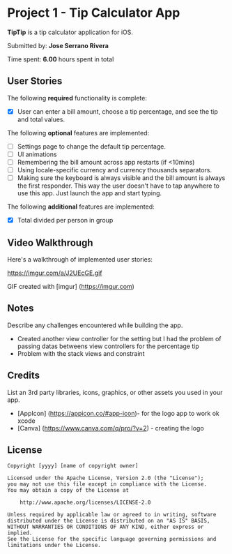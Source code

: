 # Project 1 - Tip Calculator App

**TipTip** is a tip calculator application for iOS.

Submitted by: **Jose Serrano Rivera**

Time spent: **6.00** hours spent in total

## User Stories

The following **required** functionality is complete:

* [x] User can enter a bill amount, choose a tip percentage, and see the tip and total values.

The following **optional** features are implemented:

* [ ] Settings page to change the default tip percentage.
* [ ] UI animations
* [ ] Remembering the bill amount across app restarts (if <10mins)
* [ ] Using locale-specific currency and currency thousands separators.
* [ ] Making sure the keyboard is always visible and the bill amount is always the first responder. This way the user doesn't have to tap anywhere to use this app. Just launch the app and start typing.

The following **additional** features are implemented:

- [x] Total divided per person in group

## Video Walkthrough

Here's a walkthrough of implemented user stories:

https://imgur.com/a/J2UEcGE.gif

GIF created with [imgur] (https://imgur.com)

## Notes

Describe any challenges encountered while building the app.

- Created another view controller for the setting but I had the problem of passing datas betweens view controllers for the percentage tip
- Problem with the stack views and constraint

## Credits

List an 3rd party libraries, icons, graphics, or other assets you used in your app.

- [AppIcon] (https://appicon.co/#app-icon)- for the logo app to work ok xcode
- [Canva] (https://www.canva.com/q/pro/?v=2) - creating the logo

## License

    Copyright [yyyy] [name of copyright owner]

    Licensed under the Apache License, Version 2.0 (the "License");
    you may not use this file except in compliance with the License.
    You may obtain a copy of the License at

        http://www.apache.org/licenses/LICENSE-2.0

    Unless required by applicable law or agreed to in writing, software
    distributed under the License is distributed on an "AS IS" BASIS,
    WITHOUT WARRANTIES OR CONDITIONS OF ANY KIND, either express or implied.
    See the License for the specific language governing permissions and
    limitations under the License.
